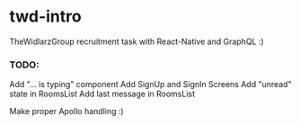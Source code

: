 # twd-intro

TheWidlarzGroup recruitment task with React-Native and GraphQL :)

### TODO:

Add "... is typing" component
Add SignUp and SignIn Screens
Add "unread" state in RoomsList
Add last message in RoomsList

Make proper Apollo handling :)
